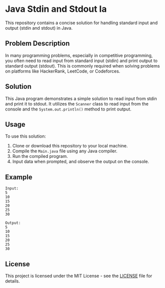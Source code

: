# Java Stdin and Stdout Ia

This repository contains a concise solution for handling standard input and output (stdin and stdout) in Java.

## Problem Description

In many programming problems, especially in competitive programming, you often need to read input from standard input (stdin) and print output to standard output (stdout). This is commonly required when solving problems on platforms like HackerRank, LeetCode, or Codeforces.

## Solution

This Java program demonstrates a simple solution to read input from stdin and print it to stdout. It utilizes the `Scanner` class to read input from the console and the `System.out.println()` method to print output.

## Usage

To use this solution:

1. Clone or download this repository to your local machine.
2. Compile the `Main.java` file using any Java compiler.
3. Run the compiled program.
4. Input data when prompted, and observe the output on the console.

## Example

```
Input:
5
10
15
20
25
30

Output:
5
10
15
20
25
30
```

## License

This project is licensed under the MIT License - see the [LICENSE](LICENSE) file for details.
```
```
